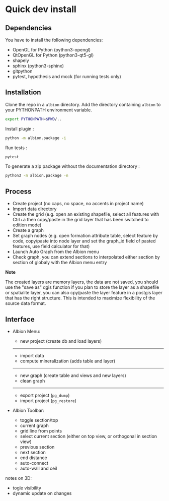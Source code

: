 # Quick dev install

## Dependencies

You have to install the following dependencies:

- OpenGL for Python (python3-opengl)
- QtOpenGL for Python (python3-qt5-gl)
- shapely
- sphinx (python3-sphinx)
- gitpython
- pytest, hypothesis and mock (for running tests only)

## Installation

Clone the repo in a `albion` directory. Add the directory containing `albion` to your PYTHONPATH environment variable.

```sh
export PYTHONPATH=$PWD/..
```

Install plugin :

```sh
python -m albion.package -i
```

Run tests :

```sh
pytest
```

To generate a zip package without the documentation directory :

```sh
python3 -m albion.package -n
```

## Process

- Create project (no caps, no space, no accents in project name)
- Import data directory
- Create the grid (e.g. open an existing shapefile, select all features with Ctrl+a then copy/paste in the grid layer that has been switched to edition mode)
- Create a graph
- Set graph nodes (e.g. open formation attribute table, select feature by code, copy/paste into node layer and set the graph_id field of pasted features, use field calculator for that)
- Launch Auto Graph from the Albion menu
- Check graph, you can extend sections to interpolated either section by section of globaly with the Albion menu entry

**Note**

The created layers are memory layers, the data are not saved, you should use the "save as" qgis function if you plan to store the layer as a shapefile or spatialite layer, you can also cpy/paste the layer feature in a postgis layer that has the right structure. This is intended to maximize flexibility of the source data format.


## Interface

- Albion Menu:
    - new project (create db and load layers)
    - --
    - import data
    - compute mineralization (adds table and layer)
    - --
    - new graph (create table and views and new layers)
    - clean graph
    - --
    - export project (`pg_dump`)
    - import project (`pg_restore`)

- Albion Toolbar:
    - toggle section/top
    - current graph
    - grid line from points
    - select current section (either on top view, or orthogonal in section view)
    - previous section
    - next section
    - end distance
    - auto-connect
    - auto-wall and ceil

notes on 3D:
- togle visibility
- dynamic update on changes
